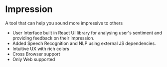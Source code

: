 # Impression
A tool that can help you sound more impressive to others

- User Interface built in React UI library for analysing user's sentiment and providing feedback on their impression.
- Added Speech Recognition and NLP using external JS dependencies.
- Intuitive UX with rich colors
- Cross Browser support
- Only Web supported 